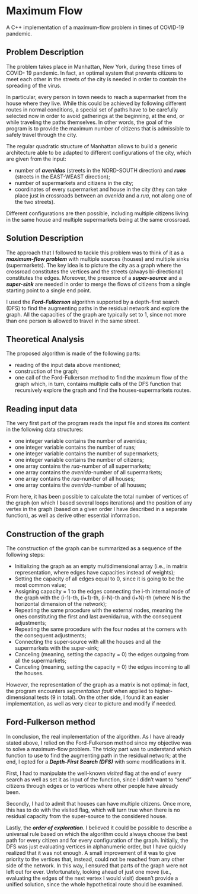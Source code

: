 # Maximum Flow
A C++ implementation of a maximum-flow problem in times of COVID-19 pandemic.

##  Problem Description
The problem takes place in Manhattan, New York, during these times of COVID- 19 pandemic. In fact, an optimal system that prevents citizens to meet each other in the streets of the city is needed in order to contain the spreading of the virus.

In particular, every person in town needs to reach a supermarket from the house where they live. While this could be achieved by following different routes in normal conditions, a special set of paths have to be carefully selected now in order to avoid gatherings at the beginning, at the end, or while traveling the paths themselves. In other words, the goal of the program is to provide the maximum number of citizens that is admissible to safely travel through the city.

The regular quadratic structure of Manhattan allows to build a generic architecture able to be adapted to different configurations of the city, which are given from the input:
* number of ***avenidas*** (streets in the NORD-SOUTH direction) and ***ruas*** (streets in the EAST-WEAST direction);
* number of supermarkets and citizens in the city;
* coordinates of every supermarket and house in the city (they can take place just in crossroads between an *avenida* and a *rua*, not along one of the two streets).

Different configurations are then possible, including multiple citizens living in the same house and multiple supermarkets being at the same crossroad.

## Solution Description
The approach that I followed to tackle this problem was to think of it as a ***maximum-flow problem*** with multiple sources (houses) and multiple sinks (supermarkets). The key idea is to picture the city as a graph where the crossroad constitutes the vertices and the streets (always bi-directional) constitutes the edges. Moreover, the presence of a ***super-source*** and a ***super-sink*** are needed in order to merge the flows of citizens from a single starting point to a single end point.

I used the ***Ford-Fulkerson*** algorithm supported by a depth-first search (DFS) to find the augmenting paths in the residual network and explore the graph. All the capacities of the graph are typically set to 1, since not more than one person is allowed to travel in the same street.

## Theoretical Analysis
The proposed algorithm is made of the following parts:
* reading of the input data above mentioned;
* construction of the graph;
* one call of the Ford-Fulkerson method to find the maximum flow of the graph which, in turn, contains multiple calls of the DFS function that recursively explore the graph and find the houses-supermarkets routes.

## Reading input data
The very first part of the program reads the input file and stores its content in the following data structures:
* one integer variable contains the number of avenidas;
* one integer variable contains the number of ruas;
* one integer variable contains the number of supermarkets;
* one integer variable contains the number of citizens;
* one array contains the *rua*-number of all supermarkets;
* one array contains the *avenida*-number of all supermarkets;
* one array contains the *rua*-number of all houses;
* one array contains the *avenida*-number of all houses;

From here, it has been possible to calculate the total number of vertices of the graph (on which I based several loops iterations) and the position of any vertex in the graph (based on a given order I have described in a separate function), as well as derive other essential information.

## Construction of the graph
The construction of the graph can be summarized as a sequence of the following steps:
* Initializing the graph as an empty multidimensional array (i.e., in matrix representation, where edges have capacities instead of weights);
* Setting the capacity of all edges equal to 0, since it is going to be the most common value;
* Assigning capacity = 1 to the edges connecting the i-th internal node of the graph with the (i-1)-th, (i+1)-th, (i-N)-th and (i+N)-th (where N is the horizontal dimension of the network);
* Repeating the same procedure with the external nodes, meaning the ones constituting the first and last avenida/rua, with the consequent adjustments;
* Repeating the same procedure with the four nodes at the corners with the consequent adjustments;
* Connecting the super-source with all the houses and all the supermarkets with the super-sink;
* Canceling (meaning, setting the capacity = 0) the edges outgoing from all the supermarkets;
* Canceling (meaning, setting the capacity = 0) the edges incoming to all the houses.

However, the representation of the graph as a matrix is not optimal; in fact, the program encounters *segmentation fault* when applied to higher- dimensional tests (9 in total). On the other side, I found it an easier implementation, as well as very clear to picture and modify if needed.

## Ford-Fulkerson method
In conclusion, the real implementation of the algorithm. As I have already stated above, I relied on the Ford-Fulkerson method since my objective was to solve a maximum-flow problem. The tricky part was to understand which function to use to find the augmenting path in the residual network; at the end, I opted for a ***Depth-First Search (DFS)*** with some modifications in it.

First, I had to manipulate the well-known *visited* flag at the end of every search as well as set it as input of the function, since I didn’t want to “send” citizens through edges or to vertices where other people have already been.

Secondly, I had to admit that houses can have multiple citizens. Once more, this has to do with the visited flag, which will turn true when there is no residual capacity from the super-source to the considered house.

Lastly, the ***order of exploration***. I believed it could be possible to describe a universal rule based on which the algorithm could always choose the best path for every citizen and for every configuration of the graph. Initially, the DFS was just evaluating vertices in alphanumeric order, but I have quickly realized that it was not enough. A small improvement of it was to give priority to the vertices that, instead, could not be reached from any other side of the network. In this way, I ensured that parts of the graph were not left out for ever. Unfortunately, looking ahead of just one move (i.e., evaluating the edges of the next vertex I would visit) doesn’t provide a unified solution, since the whole hypothetical route should be examined.


